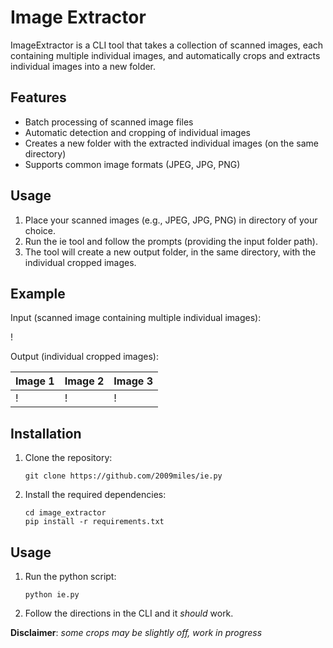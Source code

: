 # Image Extractor

ImageExtractor is a CLI tool that takes a collection of scanned images, each containing multiple individual images, and automatically crops and extracts individual images into a new folder.

## Features

- Batch processing of scanned image files
- Automatic detection and cropping of individual images
- Creates a new folder with the extracted individual images (on the same directory)
- Supports common image formats (JPEG, JPG, PNG)

## Usage

1. Place your scanned images (e.g., JPEG, JPG, PNG) in directory of your choice.
2. Run the ie tool and follow the prompts (providing the input folder path).
3. The tool will create a new output folder, in the same directory, with the individual cropped images.

## Example

Input (scanned image containing multiple individual images):

!

Output (individual cropped images):

| Image 1 | Image 2 | Image 3 |
| ------- | ------- | ------- |
| ! | ! | ! |

## Installation

1. Clone the repository:
   ```
   git clone https://github.com/2009miles/ie.py
   ```
2. Install the required dependencies:
   ```
   cd image_extractor
   pip install -r requirements.txt
   ```

## Usage

1. Run the python script:
    ```
    python ie.py
    ```
2. Follow the directions in the CLI and it *should* work.

**Disclaimer**: *some crops may be slightly off, work in progress*
